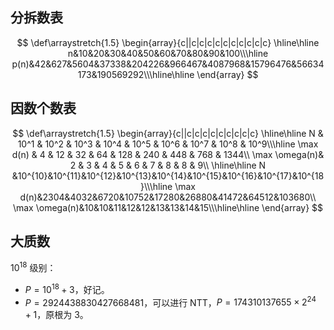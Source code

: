 ## 分拆数表

$$
\def\arraystretch{1.5}
\begin{array}{c||c|c|c|c|c|c|c|c|c|c} \hline\hline
n&10&20&30&40&50&60&70&80&90&100\\\hline
p(n)&42&627&5604&37338&204226&966467&4087968&15796476&56634173&190569292\\\hline\hline
\end{array}
$$

## 因数个数表

$$
\def\arraystretch{1.5}
\begin{array}{c||c|c|c|c|c|c|c|c|c} \hline\hline
N             & 10^1 & 10^2 & 10^3 & 10^4 & 10^5 & 10^6 & 10^7 & 10^8 & 10^9\\\hline
\max d(n)     &    4 &   12 &   32 &   64 &  128 &  240 &  448 &  768 & 1344\\
\max \omega(n)&    2 &    3 &    4 &    5 &    6 &    7 &    8 &    8 &    9\\
\hline\hline
N &10^{10}&10^{11}&10^{12}&10^{13}&10^{14}&10^{15}&10^{16}&10^{17}&10^{18}\\\hline
\max d(n)&2304&4032&6720&10752&17280&26880&41472&64512&103680\\
\max \omega(n)&10&10&11&12&12&13&13&14&15\\\hline\hline
\end{array}
$$

## 大质数

$10^{18}$ 级别：

- $P=10^{18}+3$，好记。
- $P=2924438830427668481$，可以进行 NTT，$P = 174310137655 \times 2 ^ 24 + 1$，原根为 $3$。

```cpp

```
